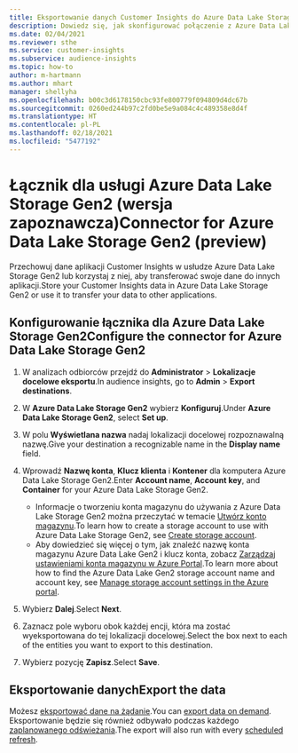 ```yaml
---
title: Eksportowanie danych Customer Insights do Azure Data Lake Storage Gen2
description: Dowiedz się, jak skonfigurować połączenie z Azure Data Lake Storage Gen2.
ms.date: 02/04/2021
ms.reviewer: sthe
ms.service: customer-insights
ms.subservice: audience-insights
ms.topic: how-to
author: m-hartmann
ms.author: mhart
manager: shellyha
ms.openlocfilehash: b00c3d6178150cbc93fe800779f094809d4dc67b
ms.sourcegitcommit: 0260ed244b97c2fd0be5e9a084c4c489358e8d4f
ms.translationtype: HT
ms.contentlocale: pl-PL
ms.lasthandoff: 02/18/2021
ms.locfileid: "5477192"
---
```

# <a name="connector-for-azure-data-lake-storage-gen2-preview"></a><span data-ttu-id="ee77a-103">Łącznik dla usługi  Azure Data Lake Storage Gen2 (wersja zapoznawcza)</span><span class="sxs-lookup"><span data-stu-id="ee77a-103">Connector for Azure Data Lake Storage Gen2 (preview)</span></span>

<span data-ttu-id="ee77a-104">Przechowuj dane aplikacji Customer Insights w usłudze Azure Data Lake Storage Gen2 lub korzystaj z niej, aby transferować swoje dane do innych aplikacji.</span><span class="sxs-lookup"><span data-stu-id="ee77a-104">Store your Customer Insights data in Azure Data Lake Storage Gen2 or use it to transfer your data to other applications.</span></span>

## <a name="configure-the-connector-for-azure-data-lake-storage-gen2"></a><span data-ttu-id="ee77a-105">Konfigurowanie łącznika dla Azure Data Lake Storage Gen2</span><span class="sxs-lookup"><span data-stu-id="ee77a-105">Configure the connector for Azure Data Lake Storage Gen2</span></span>

1. <span data-ttu-id="ee77a-106">W analizach odbiorców przejdź do **Administrator** > **Lokalizacje docelowe eksportu**.</span><span class="sxs-lookup"><span data-stu-id="ee77a-106">In audience insights, go to **Admin** > **Export destinations**.</span></span>

1. <span data-ttu-id="ee77a-107">W **Azure Data Lake Storage Gen2** wybierz **Konfiguruj**.</span><span class="sxs-lookup"><span data-stu-id="ee77a-107">Under **Azure Data Lake Storage Gen2**, select **Set up**.</span></span>

1. <span data-ttu-id="ee77a-108">W polu **Wyświetlana nazwa** nadaj lokalizacji docelowej rozpoznawalną nazwę.</span><span class="sxs-lookup"><span data-stu-id="ee77a-108">Give your destination a recognizable name in the **Display name** field.</span></span>

1. <span data-ttu-id="ee77a-109">Wprowadź **Nazwę konta**, **Klucz klienta** i **Kontener** dla komputera Azure Data Lake Storage Gen2.</span><span class="sxs-lookup"><span data-stu-id="ee77a-109">Enter **Account name**, **Account key**, and **Container** for your Azure Data Lake Storage Gen2.</span></span>
    - <span data-ttu-id="ee77a-110">Informacje o tworzeniu konta magazynu do używania z Azure Data Lake Storage Gen2 można przeczytać w temacie [Utwórz konto magazynu](https://docs.microsoft.com/azure/storage/blobs/create-data-lake-storage-account).</span><span class="sxs-lookup"><span data-stu-id="ee77a-110">To learn how to create a storage account to use with Azure Data Lake Storage Gen2, see [Create storage account](https://docs.microsoft.com/azure/storage/blobs/create-data-lake-storage-account).</span></span> 
    - <span data-ttu-id="ee77a-111">Aby dowiedzieć się więcej o tym, jak znaleźć nazwę konta magazynu Azure Data Lake Gen2 i klucz konta, zobacz [Zarządzaj ustawieniami konta magazynu w Azure Portal](https://docs.microsoft.com/azure/storage/common/storage-account-manage).</span><span class="sxs-lookup"><span data-stu-id="ee77a-111">To learn more about how to find the Azure Data Lake Gen2 storage account name and account key, see [Manage storage account settings in the Azure portal](https://docs.microsoft.com/azure/storage/common/storage-account-manage).</span></span>

1. <span data-ttu-id="ee77a-112">Wybierz **Dalej**.</span><span class="sxs-lookup"><span data-stu-id="ee77a-112">Select **Next**.</span></span>

1. <span data-ttu-id="ee77a-113">Zaznacz pole wyboru obok każdej encji, która ma zostać wyeksportowana do tej lokalizacji docelowej.</span><span class="sxs-lookup"><span data-stu-id="ee77a-113">Select the box next to each of the entities you want to export to this destination.</span></span>

1. <span data-ttu-id="ee77a-114">Wybierz pozycję **Zapisz**.</span><span class="sxs-lookup"><span data-stu-id="ee77a-114">Select **Save**.</span></span>

## <a name="export-the-data"></a><span data-ttu-id="ee77a-115">Eksportowanie danych</span><span class="sxs-lookup"><span data-stu-id="ee77a-115">Export the data</span></span>

<span data-ttu-id="ee77a-116">Możesz [eksportować dane na żądanie](export-destinations.md#export-data-on-demand).</span><span class="sxs-lookup"><span data-stu-id="ee77a-116">You can [export data on demand](export-destinations.md#export-data-on-demand).</span></span> <span data-ttu-id="ee77a-117">Eksportowanie będzie się również odbywało podczas każdego [zaplanowanego odświeżania](system.md#schedule-tab).</span><span class="sxs-lookup"><span data-stu-id="ee77a-117">The export will also run with every [scheduled refresh](system.md#schedule-tab).</span></span>
